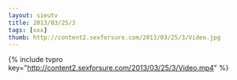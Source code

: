 ```yaml
--- 
layout: sieutv
title: 2013/03/25/3
tags: [xxx]
thumb: http://content2.sexforsure.com/2013/03/25/3/Video.jpg
---
```

{% include tvpro key="http://content2.sexforsure.com/2013/03/25/3/Video.mp4" %} 
